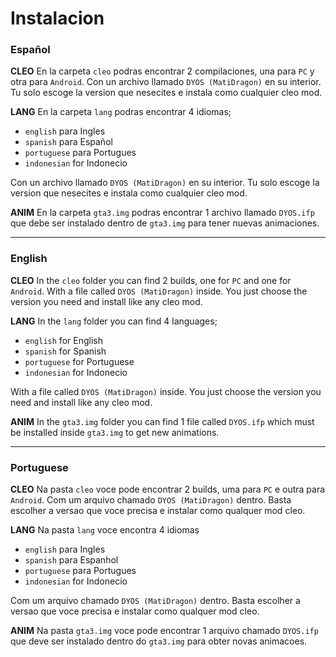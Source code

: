 # Instalacion

### Español

**CLEO**
En la carpeta `cleo` podras encontrar 2 compilaciones, una para `PC` y otra para `Android`.
Con un archivo llamado `DYOS (MatiDragon)` en su interior. Tu solo escoge la version que nesecites e instala como cualquier cleo mod.

**LANG**
En la carpeta `lang` podras encontrar 4 idiomas;

 * `english` para Ingles
 * `spanish` para Español
 * `portuguese` para Portugues
 * `indonesian` for Indonecio

Con un archivo llamado `DYOS (MatiDragon)` en su interior. Tu solo escoge la version que nesecites e instala como cualquier cleo mod.

**ANIM**
En la carpeta `gta3.img` podras encontrar 1 archivo llamado `DYOS.ifp` que debe ser instalado dentro de `gta3.img` para tener nuevas animaciones.

---

### English

**CLEO**
In the `cleo` folder you can find 2 builds, one for `PC` and one for `Android`.
With a file called `DYOS (MatiDragon)` inside. You just choose the version you need and install like any cleo mod.

**LANG**
In the `lang` folder you can find 4 languages;

 * `english` for English
 * `spanish` for Spanish
 * `portuguese` for Portuguese
 * `indonesian` for Indonecio

With a file called `DYOS (MatiDragon)` inside. You just choose the version you need and install like any cleo mod.

**ANIM**
In the `gta3.img` folder you can find 1 file called `DYOS.ifp` which must be installed inside `gta3.img` to get new animations.

---

### Portuguese

**CLEO**
Na pasta `cleo` voce pode encontrar 2 builds, uma para `PC` e outra para `Android`.
Com um arquivo chamado `DYOS (MatiDragon)` dentro. Basta escolher a versao que voce precisa e instalar como qualquer mod cleo.

**LANG**
Na pasta `lang` voce encontra 4 idiomas

* `english` para Ingles
* `spanish` para Espanhol
* `portuguese` para Portugues
* `indonesian` for Indonecio

Com um arquivo chamado `DYOS (MatiDragon)` dentro. Basta escolher a versao que voce precisa e instalar como qualquer mod cleo.

**ANIM**
Na pasta `gta3.img` voce pode encontrar 1 arquivo chamado `DYOS.ifp` que deve ser instalado dentro do `gta3.img` para obter novas animacoes.
